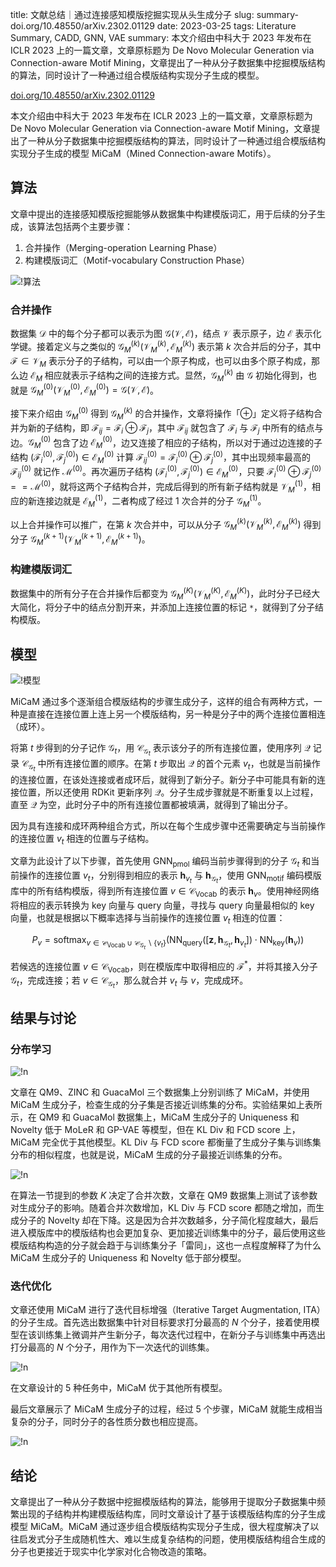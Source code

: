 title: 文献总结｜通过连接感知模版挖掘实现从头生成分子
slug: summary-doi.org/10.48550/arXiv.2302.01129
date: 2023-03-25
tags: Literature Summary, CADD, GNN, VAE
summary: 本文介绍由中科大于 2023 年发布在 ICLR 2023 上的一篇文章，文章原标题为 De Novo Molecular Generation via Connection-aware Motif Mining，文章提出了一种从分子数据集中挖掘模版结构的算法，同时设计了一种通过组合模版结构实现分子生成的模型。

<i class="fa fa-external-link"></i> [doi.org/10.48550/arXiv.2302.01129](https://doi.org/10.48550/arXiv.2302.01129)

本文介绍由中科大于 2023 年发布在 ICLR 2023 上的一篇文章，文章原标题为 De Novo Molecular Generation via Connection-aware Motif Mining，文章提出了一种从分子数据集中挖掘模版结构的算法，同时设计了一种通过组合模版结构实现分子生成的模型 MiCaM（Mined Connection-aware Motifs）。

## 算法

文章中提出的连接感知模版挖掘能够从数据集中构建模版词汇，用于后续的分子生成，该算法包括两个主要步骤：

1. 合并操作（Merging-operation Learning Phase）
2. 构建模版词汇（Motif-vocabulary Construction Phase）

![!算法](https://storage.live.com/items/4D18B16B8E0B1EDB!8702?authkey=ALYpzW-ZQ_VBXTU)

### 合并操作

数据集 $\mathcal{D}$ 中的每个分子都可以表示为图 $\mathcal{G(V,E)}$，结点 $\mathcal{V}$ 表示原子，边 $\mathcal{E}$ 表示化学键。接着定义与之类似的 $\mathcal{G}^{(k)}_M(\mathcal{V}^{(k)}_M,\mathcal{E}^{(k)}_M)$ 表示第 $k$ 次合并后的分子，其中 $\mathcal{F}\in\mathcal{V}_M$ 表示分子的子结构，可以由一个原子构成，也可以由多个原子构成，那么边 $\mathcal{E}_M$ 相应就表示子结构之间的连接方式。显然，$\mathcal{G}^{(k)}_M$ 由 $\mathcal{G}$ 初始化得到，也就是 $\mathcal{G}^{(0)}_M(\mathcal{V}^{(0)}_M,\mathcal{E}^{(0)}_M)=\mathcal{G(V,E)}$。

接下来介绍由 $\mathcal{G}^{(0)}_M$ 得到 $\mathcal{G}^{(k)}_M$ 的合并操作，文章将操作「$\oplus$」定义将子结构合并为新的子结构，即 $\mathcal{F}_{ij}=\mathcal{F}_i\oplus\mathcal{F}_j$，其中 $\mathcal{F}_{ij}$ 就包含了 $\mathcal{F}_i$ 与 $\mathcal{F}_j$ 中所有的结点与边。$\mathcal{G}^{(0)}_M$ 包含了边 $\mathcal{E}^{(0)}_M$，边又连接了相应的子结构，所以对于通过边连接的子结构 $(\mathcal{F}^{(0)}_i,\mathcal{F}^{(0)}_j)\in\mathcal{E}^{(0)}_M$ 计算 $\mathcal{F}^{(0)}_{ij}=\mathcal{F}^{(0)}_i\oplus\mathcal{F}^{(0)}_j$，其中出现频率最高的 $\mathcal{F}^{(0)}_{ij}$ 就记作 $\mathcal{M}^{(0)}$。再次遍历子结构 $(\mathcal{F}^{(0)}_i,\mathcal{F}^{(0)}_j)\in\mathcal{E}^{(0)}_M$，只要 $\mathcal{F}^{(0)}_i\oplus\mathcal{F}^{(0)}_j==\mathcal{M}^{(0)}$，就将这两个子结构合并，完成后得到的所有新子结构就是 $\mathcal{V}^{(1)}_M$，相应的新连接边就是 $\mathcal{E}^{(1)}_M$，二者构成了经过 1 次合并的分子 $\mathcal{G}^{(1)}_M$。

以上合并操作可以推广，在第 $k$ 次合并中，可以从分子 $\mathcal{G}^{(k)}_M(\mathcal{V}^{(k)}_M,\mathcal{E}^{(k)}_M)$ 得到分子 $\mathcal{G}^{(k+1)}_M(\mathcal{V}^{(k+1)}_M,\mathcal{E}^{(k+1)}_M)$。

### 构建模版词汇

数据集中的所有分子在合并操作后都变为 $\mathcal{G}^{(K)}_M(\mathcal{V}^{(K)}_M,\mathcal{E}^{(K)}_M)$，此时分子已经大大简化，将分子中的结点分割开来，并添加上连接位置的标记 `*`，就得到了分子结构模版。

## 模型

![!模型](https://storage.live.com/items/4D18B16B8E0B1EDB!8703?authkey=ALYpzW-ZQ_VBXTU)

MiCaM 通过多个逐渐组合模版结构的步骤生成分子，这样的组合有两种方式，一种是直接在连接位置上连上另一个模版结构，另一种是分子中的两个连接位置相连（成环）。

将第 $t$ 步得到的分子记作 $\mathcal{G}_t$，用 $\mathcal{C}_{\mathcal{G}_t}$ 表示该分子的所有连接位置，使用序列 $\mathcal{Q}$ 记录 $\mathcal{C}_{\mathcal{G}_t}$ 中所有连接位置的顺序。在第 $t$ 步取出 $\mathcal{Q}$ 的首个元素 $v_t$，也就是当前操作的连接位置，在该处连接或者成环后，就得到了新分子。新分子中可能具有新的连接位置，所以还使用 RDKit 更新序列 $\mathcal{Q}$。分子生成步骤就是不断重复以上过程，直至 $\mathcal{Q}$ 为空，此时分子中的所有连接位置都被填满，就得到了输出分子。

因为具有连接和成环两种组合方式，所以在每个生成步骤中还需要确定与当前操作的连接位置 $v_t$ 相连的位置与子结构。

文章为此设计了以下步骤，首先使用 GNN<sub>pmol</sub> 编码当前步骤得到的分子 $\mathcal{G}_t$ 和当前操作的连接位置 $v_t$，分别得到相应的表示 $\boldsymbol{h}_{v_t}$ 与 $\boldsymbol{h}_{\mathcal{G}_t}$，使用 GNN<sub>motif</sub> 编码模版库中的所有结构模版，得到所有连接位置 $v\in\mathcal{C}_\mathrm{Vocab}$ 的表示 $\boldsymbol{h}_{v}$。使用神经网络将相应的表示转换为 key 向量与 query 向量，寻找与 query 向量最相似的 key 向量，也就是根据以下概率选择与当前操作的连接位置 $v_t$ 相连的位置：

$$P_v=\mathop{\mathrm{softmax}}_{v\in\mathcal{C}_\mathrm{Vocab}\cup\mathcal{C}_{\mathcal{G}_t}\backslash\{v_t\}}(\mathrm{NN_{query}}([\boldsymbol{z},\boldsymbol{h}_{\mathcal{G}_t},\boldsymbol{h}_{v_t}])\cdot\mathrm{NN_{key}}(\boldsymbol{h}_v))$$

若候选的连接位置 $v\in\mathcal{C}_\mathrm{Vocab}$，则在模版库中取得相应的 $\mathcal{F}^*$，并将其接入分子 $\mathcal{G}_t$，完成连接；若 $v\in\mathcal{C}_{\mathcal{G}_t}$，那么就合并 $v_t$ 与 $v$，完成成环。

## 结果与讨论

### 分布学习

![!n](https://storage.live.com/items/4D18B16B8E0B1EDB!8704?authkey=ALYpzW-ZQ_VBXTU)

文章在 QM9、ZINC 和 GuacaMol 三个数据集上分别训练了 MiCaM，并使用 MiCaM 生成分子，检查生成的分子集是否接近训练集的分布。实验结果如上表所示，在 QM9 和 GuacaMol 数据集上，MiCaM 生成分子的 Uniqueness 和 Novelty 低于 MoLeR 和 GP-VAE 等模型，但在 KL Div 和 FCD score 上，MiCaM 完全优于其他模型。KL Div 与 FCD score 都衡量了生成分子集与训练集分布的相似程度，也就是说，MiCaM 生成的分子最接近训练集的分布。

![!n](https://storage.live.com/items/4D18B16B8E0B1EDB!8705?authkey=ALYpzW-ZQ_VBXTU)

在算法一节提到的参数 $K$ 决定了合并次数，文章在 QM9 数据集上测试了该参数对生成分子的影响。随着合并次数增加，KL Div 与 FCD score 都随之增加，而生成分子的 Novelty 却在下降。这是因为合并次数越多，分子简化程度越大，最后进入模版库中的模版结构也会更加复杂、更加接近训练集中的分子，最后使用这些模版结构构造的分子就会趋于与训练集分子「雷同」，这也一点程度解释了为什么 MiCaM 生成分子的 Uniqueness 和 Novelty 低于部分模型。

### 迭代优化

文章还使用 MiCaM 进行了迭代目标增强（Iterative Target Augmentation, ITA）的分子生成。首先选出数据集中针对目标要求打分最高的 $N$ 个分子，接着使用模型在该训练集上微调并产生新分子，每次迭代过程中，在新分子与训练集中再选出打分最高的 $N$ 个分子，用作为下一次迭代的训练集。

![!n](https://storage.live.com/items/4D18B16B8E0B1EDB!8706?authkey=ALYpzW-ZQ_VBXTU)

在文章设计的 5 种任务中，MiCaM 优于其他所有模型。

最后文章展示了 MiCaM 生成分子的过程，经过 5 个步骤，MiCaM 就能生成相当复杂的分子，同时分子的各性质分数也相应提高。

![!n](https://storage.live.com/items/4D18B16B8E0B1EDB!8707?authkey=ALYpzW-ZQ_VBXTU)

## 结论

文章提出了一种从分子数据中挖掘模版结构的算法，能够用于提取分子数据集中频繁出现的子结构并构建模版结构库，同时文章设计了基于该模版结构库的分子生成模型 MiCaM。MiCaM 通过逐步组合模版结构实现分子生成，很大程度解决了以往启发式分子生成随机性大、难以生成复杂结构的问题，使用模版结构组合生成的分子也更接近于现实中化学家对化合物改造的策略。